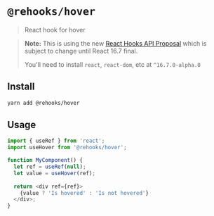 # `@rehooks/hover`

> React hook for hover

> **Note:** This is using the new [React Hooks API Proposal](https://reactjs.org/docs/hooks-intro.html)
> which is subject to change until React 16.7 final.
>
> You'll need to install `react`, `react-dom`, etc at `^16.7.0-alpha.0`

## Install

```sh
yarn add @rehooks/hover
```

## Usage

```js
import { useRef } from 'react';
import useHover from '@rehooks/hover';

function MyComponent() {
  let ref = useRef(null);
  let value = useHover(ref);
  
  return <div ref={ref}>
    {value ? 'Is hovered' : 'Is not hovered'}
  </div>;
}
```
